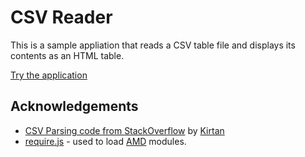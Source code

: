 ﻿# CSV Reader #

This is a sample appliation that reads a CSV table file and displays its contents as an HTML table.

[Try the application](http://wsdot-gis.github.io/CSV-Reader-Demo/)

## Acknowledgements ##

* [CSV Parsing code from StackOverflow] by [Kirtan]
* [require.js] - used to load [AMD] modules.

[CSV Parsing code from StackOverflow]:http://stackoverflow.com/questions/1293147/javascript-code-to-parse-csv-data
[Kirtan]:http://stackoverflow.com/users/83664/kirtan
[require.js]:http://requirejs.org/
[AMD]:https://github.com/amdjs/amdjs-api/wiki
